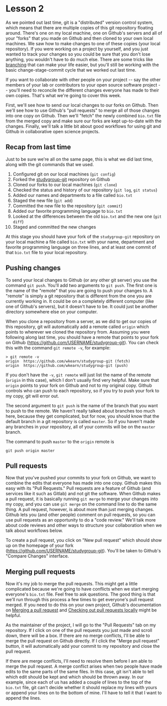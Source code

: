 # Lesson 2

As we pointed out last time, git is a "distributed" version control system, which means that there are multiple copies of this git repository floating around. There's one on my local machine, one on Github's servers and all of your "forks" that you made on Github and then cloned to your own local machines. We saw how to make changes to one of these copies (your local repository). If you were working on a project by yourself, and you just wanted to track your changes so you could be sure that you don't lose anything, you wouldn't have to do much else. There are some tricks like [branching](https://git-scm.com/book/en/v2/Git-Branching-Branches-in-a-Nutshell) that can make your life easier, but you'll still be working with the basic change-stage-commit cycle that we worked out last time.

If you want to collaborate with other people on your project -- say the other members of your lab or contributors to your open source software project -- you'll need to reconcile the different changes everyone has made to their own copies. That's what we're going to cover this week.

First, we'll see how to send our local changes to our forks on Github. Then we'll see how to use Github's "pull requests" to merge all of those changes into one copy on Github. Then we'll "fetch" the newly combined `bio.txt` file from the merged copy and make sure our forks are kept up-to-date with the changes. Finally, we'll talk a little bit about good workflows for using git and Github in collaborative open science projects.

## Recap from last time

Just to be sure we're all on the same page, this is what we did last time, along with the git commands that we used.

1. Configured git on our local machines (`git config`)
2. Forked the [studygroup-git](https://github.com/wkearn/studygroup-git) repository on Github
3. Cloned our forks to our local machines (`git clone`)
4. Checked the status and history of our repository (`git log`, `git status`)
5. Added our names and departments to a file called `bio.txt`
6. Staged the new file (`git add`)
7. Committed the new file to the repository (`git commit`)
8. Added our favorite programming language to `bio.txt`
9. Looked at the differences between the old `bio.txt` and the new one (`git diff`)
10. Staged and committed the new changes

At this stage you should have your fork of the `studygroup-git` repository on your local machine a file called `bio.txt` with your name, department and favorite programming language on three lines, and at least one commit of that `bio.txt` file to your local repository.

## Pushing changes

To send your local changes to Github (or any other git server) you use the command `git push`. You'll add two arguments to `git push`. The first one is the name of the "remote" that you are going to push your changes to. A "remote" is simply a git repository that is different from the one you are currently working in. It could be on a completely different computer (like one of Github's servers), but it doesn't have to be. It could just be another directory somewhere else on your computer.

When you clone a repository from a server, as we did to get our copies of this repository, git will automatically add a remote called `origin` which points to wherever we cloned the repository from. Assuming you were following along last time, you should have a remote that points to your fork on Github (<https://github.com/USERNAME/studygroup-git>). You can check this with the command `git remote -v`, for example:

```
> git remote -v
origin	https://github.com/wkearn/studygroup-git (fetch)
origin	https://github.com/wkearn/studygroup-git (push)
```

If you don't have the `-v`, `git remote` will just list the name of the remote (`origin` in this case), which I don't usually find very helpful. Make sure that `origin` points to your fork on Github and not to my original copy. Github controls who can push to each repository, so if you try to push your fork to my copy, git will error out.

The second argument to `git push` is the name of the branch that you want to push to the remote. We haven't really talked about branches too much here, because they get complicated, but for now, you should know that the default branch in a git repository is called `master`. So if you haven't made any branches in your repository, all of your commits will be on the `master` branch.

The command to push `master` to the `origin` remote is

```
git push origin master
```

## Pull requests

Now that you've pushed your commits to your fork on Github, we want to combine the edits that everyone has made into one copy. Github makes this easy with its "Pull Requests." Pull requests are a feature of Github (and services like it such as Gitlab) and not git the software. When Github makes a pull request, it is basically running `git merge` to merge your changes into my copy, and you can use `git merge` on the command line to do the same thing. A pull request, however, is about more than just merging changes. Github lets you (and other people) comment on pull requests, so you can use pull requests as an opportunity to do a "code review." We'll talk more about code reviews and other ways to structure your collaboration when we talk about workflows below.

To create a pull request, you click on "New pull request" which should show up on the homepage of your fork (<https://github.com/USERNAME/studygroup-git>). You'll be taken to Github's "Compare Changes" interface.

## Merging pull requests

Now it's my job to merge the pull requests. This might get a little complicated because we're going to have conflicts when we start merging everyone's `bio.txt` file. Feel free to ask questions. The good thing is that we'll run through this process a few times to get everyone's pull request merged. If you need to do this on your own project, Github's documentation on [Merging a pull request](https://help.github.com/articles/merging-a-pull-request/) and [Checking out pull requests locally](https://help.github.com/articles/checking-out-pull-requests-locally/) might be helpful.

As the maintainer of the project, I will go to the "Pull Requests" tab on my repository. If I click on one of the pull requests you just made and scroll down, there will be a box. If there are no merge conflicts, I'll be able to merge the pull request on Github directly. If I click the "Merge pull request" button, it will automatically add your commit to my repository and close the pull request.

If there are merge conflicts, I'll need to resolve them before I am able to merge the pull request. A merge conflict arises when two people have made edits to the same parts of the same files. In this case, git isn't able to tell which edit should be kept and which should be thrown away. In our example, since each of us has added a couple of lines to the top of the `bio.txt` file, git can't decide whether it should replace my lines with yours or append your lines on to the bottom of mine. I'll have to tell it that I want to append the lines.


